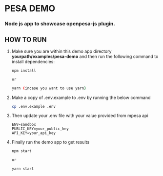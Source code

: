 # PESA DEMO
### Node js app to showcase openpesa-js plugin.

## HOW TO RUN
1. Make sure you are within this demo app directory **yourpath/examples/pesa-demo** and then run the following command to install dependencies:

    ```sh
    npm install

    or 

    yarn (incase you want to use yarn)
    ```
    
2. Make a copy of .env.example to .env by running the below command

      ```sh
      cp .env.example .env
      ```
3. Then update your .env file with your value provided from mpesa api

      ```env
      ENV=sandbox
      PUBLIC_KEY=your_public_key
      API_KEY=your_api_key
      ```

4. Finally run the demo app to get results

      ```sh
      npm start

      or 
      
      yarn start
      ```